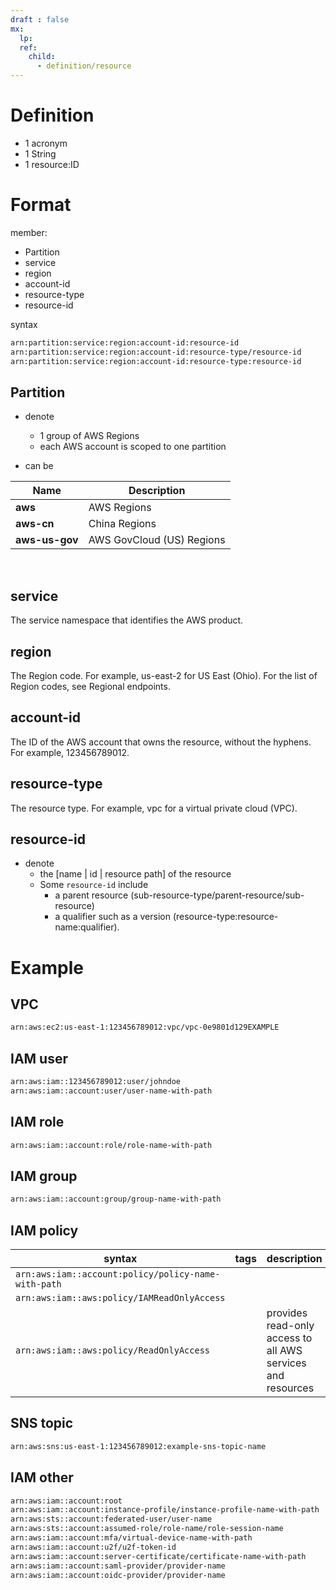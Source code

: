 ```yaml
---
draft : false
mx:
  lp:
  ref:
    child:
      - definition/resource
---
```


# Definition
- 1 acronym
- 1 String
- 1 resource:ID


# Format
member:
- Partition 
- service
- region
- account-id
- resource-type
- resource-id

syntax

```bash
arn:partition:service:region:account-id:resource-id
arn:partition:service:region:account-id:resource-type/resource-id
arn:partition:service:region:account-id:resource-type:resource-id
```


## Partition 
- denote
  - 1 group of AWS Regions
  - each AWS account is scoped to one partition

- can be

|Name|Description|
|-|-|
|**aws**|AWS Regions|
|**aws-cn**|China Regions|
|**aws-us-gov**|AWS GovCloud (US) Regions|
<br>

## service
The service namespace that identifies the AWS product.
## region
The Region code. For example, us-east-2 for US East (Ohio). For the list of Region codes, see Regional endpoints.
## account-id
The ID of the AWS account that owns the resource, without the hyphens. For example, 123456789012.
## resource-type
The resource type. For example, vpc for a virtual private cloud (VPC).
## resource-id
- denote
  - the [name | id | resource path] of the resource
  - Some `resource-id` include 
    - a parent resource (sub-resource-type/parent-resource/sub-resource)
    - a qualifier such as a version (resource-type:resource-name:qualifier).




# Example    

## VPC
```bash
arn:aws:ec2:us-east-1:123456789012:vpc/vpc-0e9801d129EXAMPLE
```
## IAM user
```bash
arn:aws:iam::123456789012:user/johndoe
arn:aws:iam::account:user/user-name-with-path
```
## IAM role
```bash
arn:aws:iam::account:role/role-name-with-path
```

## IAM group
```bash
arn:aws:iam::account:group/group-name-with-path
```

## IAM policy
|syntax|tags|description|
|-|-|-|
|`arn:aws:iam::account:policy/policy-name-with-path`|
|`arn:aws:iam::aws:policy/IAMReadOnlyAccess`|
|`arn:aws:iam::aws:policy/ReadOnlyAccess`||provides read-only access to all AWS services and resources

## SNS topic
```bash
arn:aws:sns:us-east-1:123456789012:example-sns-topic-name
```

## IAM other
```bash
arn:aws:iam::account:root  
arn:aws:iam::account:instance-profile/instance-profile-name-with-path
arn:aws:sts::account:federated-user/user-name
arn:aws:sts::account:assumed-role/role-name/role-session-name
arn:aws:iam::account:mfa/virtual-device-name-with-path
arn:aws:iam::account:u2f/u2f-token-id
arn:aws:iam::account:server-certificate/certificate-name-with-path
arn:aws:iam::account:saml-provider/provider-name
arn:aws:iam::account:oidc-provider/provider-name
```

